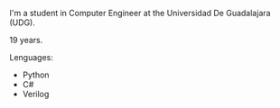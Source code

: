 I'm a student in Computer Engineer at the Universidad De Guadalajara (UDG).

19 years.

Lenguages:

- Python
- C#
- Verilog

